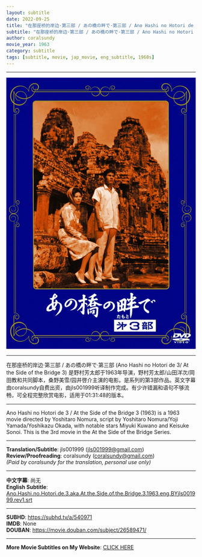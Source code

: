 ```yaml
---
layout: subtitle
date: 2022-09-25
title: "在那座桥的岸边·第三部 / あの橋の畔で·第三部 / Ano Hashi no Hotori de 3 aka At the Side of the Bridge 3 1963 Subtitle (English)"
subtitle: "在那座桥的岸边·第三部 / あの橋の畔で·第三部 / Ano Hashi no Hotori de 3 aka At the Side of the Bridge 3 1963 Subtitle (English)"
author: coralsundy
movie_year: 1963
category: subtitle
tags: [subtitle, movie, jap_movie, eng_subtitle, 1960s]
---
```


------

<img src="../assets/Ano.Hashi.no.Hotori.de.3.jpg" alt="Ano.Hashi.no.Hotori.de.3.cover.art" />

------

在那座桥的岸边·第三部 / あの橋の畔で·第三部 (Ano Hashi no Hotori de 3/ At the Side of the Bridge 3) 是野村芳太郎于1963年导演，野村芳太郎/山田洋次/岡田教和共同脚本，桑野美雪/园井啓介主演的电影。是系列的第3部作品。英文字幕由coralsundy自费出资，由jls001999听译制作完成。有少许错漏和语句不够流畅，可全程完整欣赏电影，适用于01:31:48的版本。


------

Ano Hashi no Hotori de 3 / At the Side of the Bridge 3 (1963) is a 1963 movie directed by Yoshitaro Nomura, script by Yoshitaro Nomura/Yoji Yamada/Yoshikazu Okada, with notable stars Miyuki Kuwano and Keisuke Sonoi. This is the 3rd movie in the At the Side of the Bridge Series.

------

**Translation/Subtitle**: jls001999 (jls001999@gmail.com)<br>
**Review/Proofreading**: coralsundy (coralsundy@gmail.com)<br>
*(Paid by coralsundy for the translation, personal use only)*

------

**中文字幕**: 尚无<br>
**English Subtitle**: [Ano.Hashi.no.Hotori.de.3.aka.At.the.Side.of.the.Bridge.3.1963.eng.BYjls001999.rev1.srt](../subtitles/Ano.Hashi.no.Hotori.de.3.aka.At.the.Side.of.the.Bridge.3.1963.eng.BYjls001999.rev1.srt)

------

**SUBHD**: <https://subhd.tv/a/540971><br>
**IMDB**: None<br>
**DOUBAN**: <https://movie.douban.com/subject/26589471/>

------

**More Movie Subtitles on My Website**: <a href='{% post_url 2021-01-10-subtitles-summary-list %}'>CLICK HERE</a>


